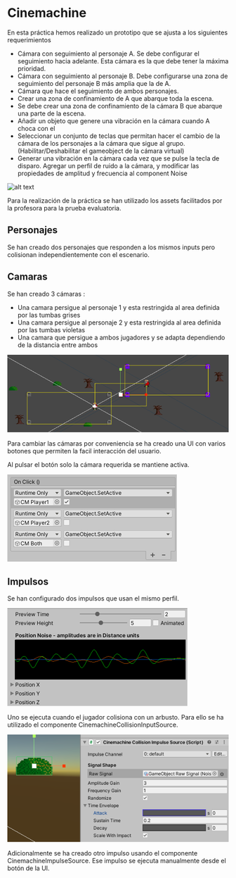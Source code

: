 # Cinemachine

En esta práctica hemos realizado un prototipo que se ajusta a los siguientes requerimientos
- Cámara con seguimiento al personaje A. Se debe configurar el seguimiento hacia adelante. Esta cámara es la que debe tener la máxima prioridad.
- Cámara con seguimiento al personaje B. Debe configurarse una zona de seguimiento del personaje B más amplia que la de A.
- Cámara que hace el seguimiento de ambos personajes.
- Crear una zona de confinamiento de A que abarque toda la escena.
- Se debe crear una zona de confinamiento de la cámara B que abarque una parte de la escena.
- Añadir un objeto que genere una vibración en la cámara cuando A choca con el
- Seleccionar un conjunto de teclas que permitan hacer el cambio de la cámara de los personajes a la cámara que sigue al grupo. (Habilitar/Deshabilitar el gameobject de la cámara virtual)
- Generar una vibración en la cámara cada vez que se pulse la tecla de disparo. Agregar un perfil de ruido a la cámara, y modificar las propiedades de amplitud y frecuencia al component Noise

![alt text](https://github.com/JosueULL/ull_mdv_fundamentos/blob/master/entrega12/game.gif)

Para la realización de la práctica se han utilizado los assets facilitados por la profesora para la prueba evaluatoria.

## Personajes

Se han creado dos personajes que responden a los mismos inputs pero colisionan independientemente con el escenario.

## Camaras

Se han creado 3 cámaras : 
- Una camara persigue al personaje 1 y esta restringida al area definida por las tumbas grises
- Una camara persigue al personaje 2 y esta restringida al area definida por las tumbas violetas
- Una camara que persigue a ambos jugadores y se adapta dependiendo de la distancia entre ambos

![alt text](https://github.com/JosueULL/ull_mdv_fundamentos/blob/master/entrega12/cameras.png)

Para cambiar las cámaras por conveniencia se ha creado una UI con varios botones que permiten la facil interacción del usuario.

Al pulsar el botón solo la cámara requerida se mantiene activa.

![alt text](https://github.com/JosueULL/ull_mdv_fundamentos/blob/master/entrega12/ui.png)

## Impulsos

Se han configurado dos impulsos que usan el mismo perfil.

![alt text](https://github.com/JosueULL/ull_mdv_fundamentos/blob/master/entrega12/impulse.png)

Uno se ejecuta cuando el jugador colisiona con un arbusto. Para ello se ha utilizado el componente CinemachineCollisionInputSource.

![alt text](https://github.com/JosueULL/ull_mdv_fundamentos/blob/master/entrega12/bush.png)

Adicionalmente se ha creado otro impulso usando el componente CinemachineImpulseSource. Ese impulso se ejecuta manualmente desde el botón de la UI.

